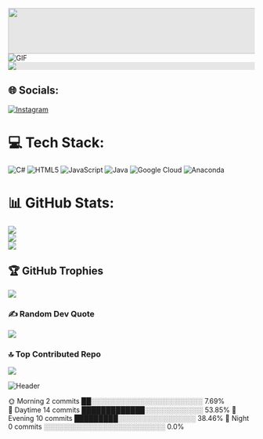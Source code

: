 <img src="https://user-images.githubusercontent.com/507615/90595977-95e70e80-e220-11ea-864a-6a61adaff212.png" alt="" style="max-width: 100%;">





<img style="display: block;-webkit-user-select: none;margin: auto;cursor: zoom-in;background-color: hsl(0, 0%, 90%);transition: background-color 300ms;" src="https://raw.githubusercontent.com/BrunnerLivio/brunnerlivio/refs/heads/master/images/welcome.png" width="771" height="93">




<img alt="GIF" align="center" src="https://github.com/Xx-Ashutosh-xX/Xx-Ashutosh-xX/raw/master/assets/208593.gif" style="max-width: 100%; display: inline-block;" data-target="animated-image.originalImage">



<img style="display: block;-webkit-user-select: none;margin: auto;background-color: hsl(0, 0%, 90%);" src="https://raw.githubusercontent.com/innng/innng/master/assets/kyubey.gif">











## 🌐 Socials:
[![Instagram](https://img.shields.io/badge/Instagram-%23E4405F.svg?logo=Instagram&logoColor=white)](https://instagram.com/dbn.ilayda) 

# 💻 Tech Stack:
![C#](https://img.shields.io/badge/c%23-%23239120.svg?style=for-the-badge&logo=csharp&logoColor=white) ![HTML5](https://img.shields.io/badge/html5-%23E34F26.svg?style=for-the-badge&logo=html5&logoColor=white) ![JavaScript](https://img.shields.io/badge/javascript-%23323330.svg?style=for-the-badge&logo=javascript&logoColor=%23F7DF1E) ![Java](https://img.shields.io/badge/java-%23ED8B00.svg?style=for-the-badge&logo=openjdk&logoColor=white) ![Google Cloud](https://img.shields.io/badge/GoogleCloud-%234285F4.svg?style=for-the-badge&logo=google-cloud&logoColor=white) ![Anaconda](https://img.shields.io/badge/Anaconda-%2344A833.svg?style=for-the-badge&logo=anaconda&logoColor=white)
# 📊 GitHub Stats:
![](https://github-readme-stats.vercel.app/api?username=ilaydadaban00&theme=tokyonight&hide_border=false&include_all_commits=false&count_private=false)<br/>
![](https://github-readme-streak-stats.herokuapp.com/?user=ilaydadaban00&theme=tokyonight&hide_border=false)<br/>
![](https://github-readme-stats.vercel.app/api/top-langs/?username=ilaydadaban00&theme=tokyonight&hide_border=false&include_all_commits=false&count_private=false&layout=compact)

## 🏆 GitHub Trophies
![](https://github-profile-trophy.vercel.app/?username=ilaydadaban00&theme=tokyonight&no-frame=false&no-bg=true&margin-w=4)

### ✍️ Random Dev Quote
![](https://quotes-github-readme.vercel.app/api?type=horizontal&theme=radical)

### 🔝 Top Contributed Repo
![](https://github-contributor-stats.vercel.app/api?username=ilaydadaban00&limit=5&theme=dark&combine_all_yearly_contributions=true)

<!-- Proudly created with GPRM ( https://gprm.itsvg.in ) -->



<img src="https://raw.githubusercontent.com/MartinHeinz/MartinHeinz/master/readme_header.png" alt="Header" title="Header" style="max-width: 100%;">




🌞 Morning    2 commits      ██░░░░░░░░░░░░░░░░░░░░░░░   7.69%  
🌆 Daytime    14 commits     █████████████░░░░░░░░░░░░   53.85% 
🌃 Evening    10 commits     █████████░░░░░░░░░░░░░░░░   38.46% 
🌙 Night      0 commits      ░░░░░░░░░░░░░░░░░░░░░░░░░   0.0%

